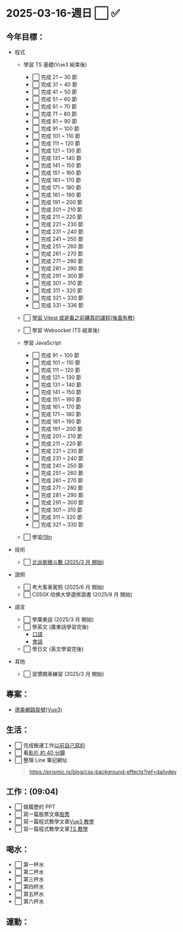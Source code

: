 # 2025-03-16-週日 ⬜ ✅

## 今年目標：

- 程式

  - 學習 TS 基礎(Vue3 結束後)

    - ⬜ 完成 21 ~ 30 節
    - ⬜ 完成 31 ~ 40 節
    - ⬜ 完成 41 ~ 50 節
    - ⬜ 完成 51 ~ 60 節
    - ⬜ 完成 61 ~ 70 節
    - ⬜ 完成 71 ~ 80 節
    - ⬜ 完成 81 ~ 90 節
    - ⬜ 完成 91 ~ 100 節
    - ⬜ 完成 101 ~ 110 節
    - ⬜ 完成 111 ~ 120 節
    - ⬜ 完成 121 ~ 130 節
    - ⬜ 完成 131 ~ 140 節
    - ⬜ 完成 141 ~ 150 節
    - ⬜ 完成 151 ~ 160 節
    - ⬜ 完成 161 ~ 170 節
    - ⬜ 完成 171 ~ 180 節
    - ⬜ 完成 181 ~ 190 節
    - ⬜ 完成 191 ~ 200 節
    - ⬜ 完成 201 ~ 210 節
    - ⬜ 完成 211 ~ 220 節
    - ⬜ 完成 221 ~ 230 節
    - ⬜ 完成 231 ~ 240 節
    - ⬜ 完成 241 ~ 250 節
    - ⬜ 完成 251 ~ 260 節
    - ⬜ 完成 261 ~ 270 節
    - ⬜ 完成 271 ~ 280 節
    - ⬜ 完成 281 ~ 290 節
    - ⬜ 完成 291 ~ 300 節
    - ⬜ 完成 301 ~ 310 節
    - ⬜ 完成 311 ~ 320 節
    - ⬜ 完成 321 ~ 330 節
    - ⬜ 完成 331 ~ 336 節

  - ⬜ [學習 Vitest 或是看之前購買的課程(後面有教)](https://www.bilibili.com/video/BV17AmXYBEXV/?spm_id_from=333.337.search-card.all.click&vd_source=09429cc2cd18c5979862bdb67049c5e2)

  - ⬜ 學習 Websocket (TS 結束後)

  - 學習 JavaScript

    - ⬜ 完成 91 ~ 100 節
    - ⬜ 完成 101 ~ 110 節
    - ⬜ 完成 111 ~ 120 節
    - ⬜ 完成 121 ~ 130 節
    - ⬜ 完成 131 ~ 140 節
    - ⬜ 完成 141 ~ 150 節
    - ⬜ 完成 151 ~ 160 節
    - ⬜ 完成 161 ~ 170 節
    - ⬜ 完成 171 ~ 180 節
    - ⬜ 完成 181 ~ 190 節
    - ⬜ 完成 191 ~ 200 節
    - ⬜ 完成 201 ~ 210 節
    - ⬜ 完成 211 ~ 220 節
    - ⬜ 完成 221 ~ 230 節
    - ⬜ 完成 231 ~ 240 節
    - ⬜ 完成 241 ~ 250 節
    - ⬜ 完成 251 ~ 260 節
    - ⬜ 完成 261 ~ 270 節
    - ⬜ 完成 271 ~ 280 節
    - ⬜ 完成 281 ~ 290 節
    - ⬜ 完成 291 ~ 300 節
    - ⬜ 完成 301 ~ 310 節
    - ⬜ 完成 311 ~ 320 節
    - ⬜ 完成 321 ~ 330 節

  - ⬜ 學習[i18n](https://www.udemy.com/course/complete-vue-js-developer-zero-to-mastery-vuex/learn/lecture/25083834#overview)

- 技術

  - ⬜ [北派紫微斗數 (2025/3 月 開始)](https://www.bilibili.com/video/BV1aUYye9EvA?spm_id_from=333.788.videopod.sections&vd_source=09429cc2cd18c5979862bdb67049c5e2)

- 證照

  - ⬜ 考大客車駕照 (2025/6 月 開始)
  - ⬜ CS50X 哈佛大學選修證書 (2025/9 月 開始)

- 語言

  - ⬜ 學廣東話 (2025/3 月 開始)
  - ⬜ 學英文 (廣東話學習完後)
    - [口語](https://www.bilibili.com/video/BV1Nz4y1F7J3/?spm_id_from=333.337.search-card.all.click&vd_source=09429cc2cd18c5979862bdb67049c5e2)
    - [會話](https://www.bilibili.com/video/BV1oN4y1C7pN/?spm_id_from=333.999.0.0&vd_source=09429cc2cd18c5979862bdb67049c5e2)
  - ⬜ 學日文 (英文學習完後)

- 其他

  - ⬜ 習慣開車練習 (2025/3 月 開始)

## 專案：

- [德美網路掛號(Vue3)](https://github.com/users/Lonck999/projects/11/views/1)

## 生活：

- ⬜ 完成搬運工作[以前自己寫的](https://app.gitbook.com/o/lCNXsumjeVRI2ZgxedeA/s/Go9DaXneQk2DP8ldxUq3/js-xin-shou-cun/data-types-zi-liao-lei-xing)
- ⬜ 看[影片 約 40 分鐘](https://academy.zerotomastery.io/courses/future-proof-yourself/lectures/27607978)
- ⬜ 整理 Line 筆記網址
  > https://prismic.io/blog/css-background-effects?ref=dailydev

## 工作：(09:04)

- ⬜ 做履歷的 PPT
- ⬜ 寫一篇股票文章[股票](../../../../life/stock/stock.md)
- ⬜ 寫一篇程式教學文章[Vue3 教學](../../../../studyNotes/contents/vue/Vue/index.md)
- ⬜ 寫一篇程式教學文章[TS 教學](../../../../studyNotes/contents/typeScript/index.md)

## 喝水：

- ⬜ 第一杯水
- ⬜ 第二杯水
- ⬜ 第三杯水
- ⬜ 第四杯水
- ⬜ 第五杯水
- ⬜ 第六杯水

## 運動：
